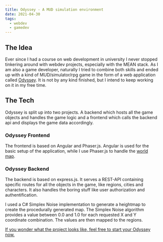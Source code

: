 ```yaml
---
title: Odyssey - A MUD simulation environment
date: 2021-04-30
tags:
  - webdev
  - gamedev
---
```


## The Idea
Ever since I had a course on web development in university I never stopped tinkering around with webdev projects, especially with the MEAN stack. As I am also a game developer, naturally I tried to combine both skills and ended up with a kind of MUD/simulator/rpg game in the form of a web application called [Odyssey](https://odyssey.daviddiener.de/home). It is not by any kind finished, but I intend to keep working on it in my free time.

## The Tech
Odyssey is split up into two projects. A backend which hosts all the game objects and handles the game logic and a frontend which calls the backend api and displays the game data accordingly.

### Odyssey Frontend
The frontend is based on Angular and Phaser.js. Angular is used for the basic setup of the application, while I use Phaser.js to handle the [world map](https://odyssey.daviddiener.de/worldmap).

### Odyssey Backend
The backend is based on express.js. It serves a REST-API containing specific routes for all the objects in the game, like regions, cities and characters. It also handles the boring stuff like user authorization and authentification. 

I used a C# Simplex Noise implementation to generate a heightmap to create the procedurally generated map. The Simplex Noise algorithm provides a value between 0.0 and 1.0 for each requested X and Y coordinate combination. The values are then mapped to the regions.

[If you wonder what the project looks like, feel free to start your Odyssey now.](https://odyssey.daviddiener.de)